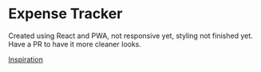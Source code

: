 # Expense Tracker

Created using React and PWA, not responsive yet, styling not finished yet. Have a PR to have it more cleaner looks.

[Inspiration]("https://vanillawebprojects.com/projects/expense-tracker/")
